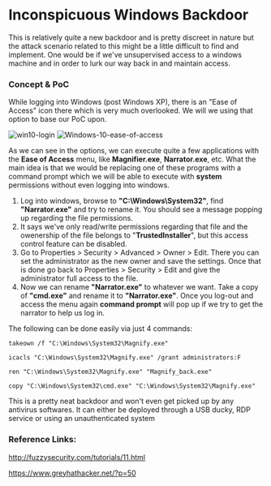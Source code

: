 # Inconspicuous Windows Backdoor

This is relatively quite a new backdoor and is pretty discreet in nature but the attack scenario related to this might be a little difficult to find and implement.
One would be if we've unsupervised access to a windows machine and in order to lurk our way back in and maintain access.

### Concept & PoC
While logging into Windows (post Windows XP), there is an "Ease of Access" icon there which is very much overlooked. We will we using that option to base our PoC upon.

![win10-login](https://user-images.githubusercontent.com/55345666/156610461-8d0440d9-df47-4e08-bb6f-59bd0317b790.jpg)
![Windows-10-ease-of-access](https://user-images.githubusercontent.com/55345666/156608016-59a130b7-3ab4-41df-b7d0-dfd14cdcff4a.png)

As we can see in the options, we can execute quite a few applications with the **Ease of Access** menu, like **Magnifier.exe**, **Narrator.exe**, etc.
What the main idea is that we would be replacing one of these programs with a command prompt which we will be able to execute with **system** permissions without even logging into windows.

1. Log into windows, browse to **"C:\Windows\System32\"**, find **"Narrator.exe"** and try to rename it. You should see a message popping up regarding the file permissions.
2. It says we've only read/write permissions regarding that file and the owenership of the file belongs to "**TrustedInstaller**", but this access control feature can be disabled.
3. Go to Properties > Security > Advanced > Owner > Edit. There you can set the administrator as the new owner and save the settings. Once that is done go back to Properties > Security > Edit and give the administrator full access to the file.
4. Now we can rename **"Narrator.exe"** to whatever we want. Take a copy of **"cmd.exe"** and rename it to **"Narrator.exe"**. Once you log-out and access the menu again **command prompt** will pop up if we try to get the narrator to help us log in.

The following can be done easily via just 4 commands:

``
takeown /f "C:\Windows\System32\Magnify.exe"
``

``
icacls "C:\Windows\System32\Magnify.exe" /grant administrators:F
``

``
ren "C:\Windows\System32\Magnify.exe" "Magnify_back.exe"
``

``
copy "C:\Windows\System32\cmd.exe" "C:\Windows\System32\Magnify.exe"
``


This is a pretty neat backdoor and won't even get picked up by any antivirus softwares.
It can either be deployed through a USB ducky, RDP service or using an unauthenticated system 

### Reference Links:
http://fuzzysecurity.com/tutorials/11.html

https://www.greyhathacker.net/?p=50
